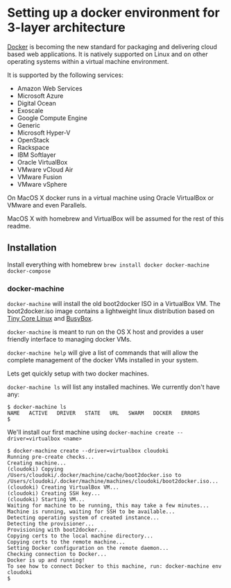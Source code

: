 
# Setting up a docker environment for 3-layer architecture



[Docker](https:/www.docker.com/) is becoming the new standard for packaging and delivering cloud based web applications. 
It is natively supported on Linux and on other operating systems within a virtual machine environment.

It is supported by the following services:

- Amazon Web Services
- Microsoft Azure
- Digital Ocean
- Exoscale
- Google Compute Engine
- Generic
- Microsoft Hyper-V
- OpenStack
- Rackspace
- IBM Softlayer
- Oracle VirtualBox
- VMware vCloud Air
- VMware Fusion
- VMware vSphere

On MacOS X docker runs in a virtual machine using Oracle VirtualBox or VMware and even Parallels. 

MacOS X with homebrew and VirtualBox will be assumed for the rest of this readme.


## Installation

Install everything with homebrew `brew install docker docker-machine docker-compose`

### docker-machine 

`docker-machine` will install the old boot2docker ISO in a VirtualBox VM. The boot2docker.iso image contains a lightweight linux distribution based on [Tiny Core Linux](http://tinycorelinux.net)  and [BusyBox](https://www.busybox.net).


`docker-machine` is meant to run on the OS X host and provides a user friendly interface to managing docker VMs.


`docker-machine help` will give a list of commands that will allow the complete management of the docker VMs installed in your system. 

Lets get quickly setup with two docker machines.

`docker-machine ls` will list any installed machines. We currently don't have any:

    $ docker-machine ls
    NAME   ACTIVE   DRIVER   STATE   URL   SWARM   DOCKER   ERRORS
    $

We'll install our first machine using `docker-machine create --driver=virtualbox <name>`

    $ docker-machine create --driver=virtualbox cloudoki
    Running pre-create checks...
    Creating machine...
    (cloudoki) Copying /Users/cloudoki/.docker/machine/cache/boot2docker.iso to /Users/cloudoki/.docker/machine/machines/cloudoki/boot2docker.iso...
    (cloudoki) Creating VirtualBox VM...
    (cloudoki) Creating SSH key...
    (cloudoki) Starting VM...
    Waiting for machine to be running, this may take a few minutes...
    Machine is running, waiting for SSH to be available...
    Detecting operating system of created instance...
    Detecting the provisioner...
    Provisioning with boot2docker...
    Copying certs to the local machine directory...
    Copying certs to the remote machine...
    Setting Docker configuration on the remote daemon...
    Checking connection to Docker...
    Docker is up and running!
    To see how to connect Docker to this machine, run: docker-machine env cloudoki
    $
